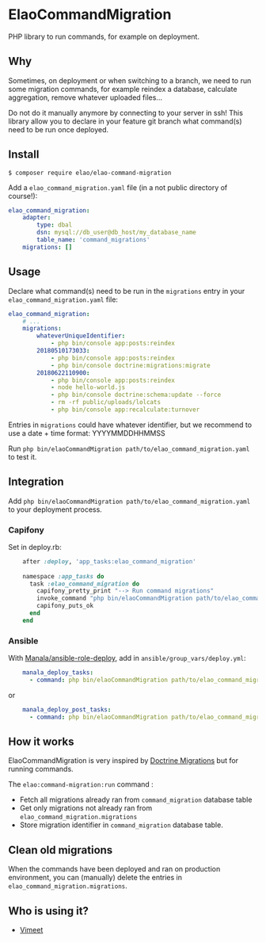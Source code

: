 # ElaoCommandMigration

PHP library to run commands, for example on deployment.

## Why

Sometimes, on deployment or when switching to a branch, we need to run some migration commands,
for example reindex a database, calculate aggregation, remove whatever uploaded files...

Do not do it manually anymore by connecting to your server in ssh!
This library allow you to declare in your feature git branch what command(s) need to be run once deployed.

## Install

    $ composer require elao/elao-command-migration

Add a `elao_command_migration.yaml` file (in a not public directory of course!):

```yaml
elao_command_migration:
    adapter:
        type: dbal
        dsn: mysql://db_user@db_host/my_database_name
        table_name: 'command_migrations'
    migrations: []
```

## Usage

Declare what command(s) need to be run in the `migrations` entry in your `elao_command_migration.yaml` file:

```yaml
elao_command_migration:
    # ...
    migrations:
        whateverUniqueIdentifier:
            - php bin/console app:posts:reindex
        20180510173033:
            - php bin/console app:posts:reindex
            - php bin/console doctrine:migrations:migrate
        20180622110900:
            - php bin/console app:posts:reindex
            - node hello-world.js
            - php bin/console doctrine:schema:update --force
            - rm -rf public/uploads/lolcats
            - php bin/console app:recalculate:turnover
```

Entries in `migrations` could have whatever identifier, but we recommend to use a date + time format: YYYYMMDDHHMMSS

Run `php bin/elaoCommandMigration path/to/elao_command_migration.yaml` to test it.

## Integration

Add `php bin/elaoCommandMigration path/to/elao_command_migration.yaml`
to your deployment process.

### Capifony

Set in deploy.rb:

```rb
    after :deploy, 'app_tasks:elao_command_migration'
    
    namespace :app_tasks do
      task :elao_command_migration do
        capifony_pretty_print "--> Run command migrations"
        invoke_command "php bin/elaoCommandMigration path/to/elao_command_migration.yaml", :via => run_method
        capifony_puts_ok
      end
    end
```

### Ansible

With [Manala/ansible-role-deploy](https://github.com/manala/ansible-role-deploy), add in `ansible/group_vars/deploy.yml`:

```yaml
    manala_deploy_tasks:
      - command: php bin/elaoCommandMigration path/to/elao_command_migration.yaml
```

or

```yaml
    manala_deploy_post_tasks:
      - command: php bin/elaoCommandMigration path/to/elao_command_migration.yaml
```

## How it works

ElaoCommandMigration is very inspired by [Doctrine Migrations](https://github.com/doctrine/migrations) but
for running commands.

The `elao:command-migration:run` command :

- Fetch all migrations already ran from `command_migration` database table
- Get only migrations not already ran from `elao_command_migration.migrations`
- Store migration identifier in `command_migration` database table.

## Clean old migrations

When the commands have been deployed and ran on production environment, you can (manually) delete the entries in
`elao_command_migration.migrations`.

## Who is using it?

- [Vimeet](http://vimeet.events/)

